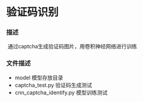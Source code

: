 # 验证码识别

### 描述

​	通过captcha生成验证码图片，用卷积神经网络进行训练

### 文件描述

- model   模型存放目录
- captcha_test.py 验证码生成测试
- cnn_captcha_identify.py 模型训练测试
